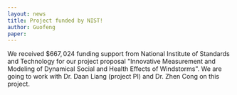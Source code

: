 ```yaml
---
layout: news
title: Project funded by NIST!
author: Guofeng
paper: 
---
```


We received $\$667,024$ funding support from National Institute of
Standards and Technology for our project proposal "Innovative Measurement
and Modeling of Dynamical Social and Health Effects of Windstorms". We are
going to work with Dr. Daan Liang (project PI) and Dr. Zhen Cong on this project. 

